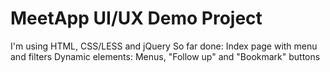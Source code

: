 # MeetApp UI/UX Demo Project
I'm using HTML, CSS/LESS and jQuery 
So far done: Index page with menu and filters
Dynamic elements: Menus, "Follow up" and "Bookmark" buttons